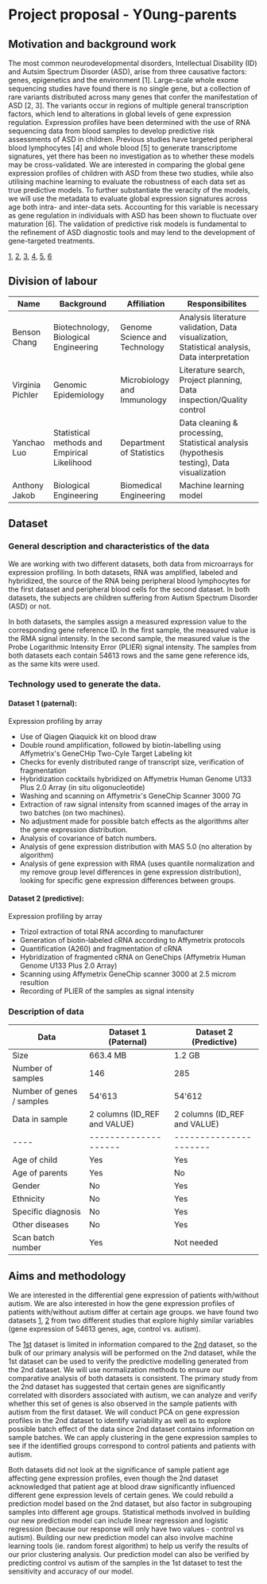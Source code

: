 # Project proposal - Y0ung-parents

## Motivation and background work

The most common neurodevelopmental disorders, Intellectual Disability (ID) and Autsim Spectrum Disorder (ASD), arise from three causative factors: genes, epigenetics and the environment [1]. Large-scale whole exome sequencing studies have found there is no single gene, but a collection of rare variants distributed across many genes that confer the manifestation of ASD [2, 3]. The variants occur in regions of multiple general transcription factors, which lend to alterations in global levels of gene expression regulation. Expression profiles have been determined with the use of RNA sequencing data from blood samples to develop predictive risk assessments of ASD in children.  Previous studies have targeted peripheral blood lymphocytes [4] and whole blood [5] to generate transcriptome signatures, yet there has been no investigation as to whether these models may be cross-validated.  We are interested in comparing the global gene expression profiles of children with ASD from these two studies, while also utilising machine learning to evaluate the robustness of each data set as true predictive models. To further substantiate the veracity of the models, we will use the metadata to evaluate global expression signatures across age both intra- and inter-data sets.  Accounting for this variable is necessary as gene regulation in individuals with ASD has been shown to fluctuate over maturation [6]. The validation of predictive risk models is fundamental to the refinement of ASD diagnostic tools and may lend to the development of gene-targeted treatments.

[1](https://www.ncbi.nlm.nih.gov/pmc/articles/PMC4185273/?_escaped_fragment_=po=0.241546), [2](https://www.ncbi.nlm.nih.gov/pmc/articles/PMC4185273/?_escaped_fragment_=po=0.241546#R5),  [3](https://www.ncbi.nlm.nih.gov/pmc/articles/PMC4185273/?_escaped_fragment_=po=0.241546#R116),  [4](https://www.ncbi.nlm.nih.gov/pmc/articles/PMC3040743/), [5](https://journals.plos.org/plosone/article?id=10.1371/journal.pone.0049475), [6](https://journals.plos.org/plosgenetics/article?id=10.1371/journal.pgen.1002592)


## Division of labour 

| Name | Background | Affiliation | Responsibilites | 
| ------------- | ------------- | ------------- | ------------- |
| Benson Chang | Biotechnology, Biological Engineering | Genome Science and Technology |  Analysis literature validation, Data visualization, Statistical analysis, Data interpretation |
| Virginia Pichler |  Genomic Epidemiology| Microbiology and Immunology | Literature search, Project planning, Data inspection/Quality control |
| Yanchao Luo | Statistical methods and Empirical Likelihood | Department of Statistics | Data cleaning & processing, Statistical analysis (hypothesis testing), Data visualization | 
| Anthony Jakob | Biological Engineering | Biomedical Engineering | Machine learning model |

## Dataset

### General description and characteristics of the data

We are working with two different datasets, both data from microarrays for expression profiling.
In both datasets, RNA was amplified, labeled and hybridized, the source of the RNA being peripheral blood lymphocytes for the first dataset and peripheral blood cells for the second dataset.
In both datasets, the subjects are children suffering from Autism Spectrum Disorder (ASD) or not.

In both datasets, the samples assign a measured expression value to the corresponding gene reference ID.
In the first sample, the measured value is the RMA signal intensity.
In the second sample, the measured value is the Probe Logarithmic Intensity Error (PLIER) signal intensity.
The samples from both datasets each contain 54613 rows and the same gene reference ids, as the same kits were used.


### Technology used to generate the data.

#### Dataset 1 (paternal): 
Expression profiling by array
- Use of Qiagen Qiaquick kit on blood draw
- Double round amplification, followed by biotin-labelling using Affymetrix's GeneCHip Two-Cyle Target Labeling kit
- Checks for evenly distributed range of transcript size, verification of fragmentation
- Hybridization cocktails hybridized on Affymetrix Human Genome U133 Plus 2.0 Array (in situ oligonucleotide)
- Washing and scanning on Affymetrix's GeneChip Scanner 3000 7G
- Extraction of raw signal intensity from scanned images of the array in two batches (on two machines).
- No adjustment made for possible batch effects as the algorithms alter the gene expression distribution.
- Analysis of covariance of batch numbers.
- Analysis of gene expression distribution with MAS 5.0 (no alteration by algorithm)
- Analysis of gene expression with RMA (uses quantile normalization and my remove group level differences in gene expression distribution), looking for specific gene expression differences between groups.

#### Dataset 2 (predictive):
Expression profiling by array
- Trizol extraction of total RNA according to manufacturer
- Generation of biotin-labeled cRNA according to Affymetrix protocols
- Quantification (A260) and fragmentation of cRNA
- Hybridization of fragmented cRNA on GeneChips (Affymetrix Human Genome U133 Plus 2.0 Array)
- Scanning using Affymetrix GeneChip scanner 3000 at 2.5 microm resultion
- Recording of PLIER of the samples as signal intensity

### Description of data

| Data | Dataset 1 (Paternal) | Dataset 2 (Predictive) |
| ---- | -------------------- | ---------------------- |
| Size | 663.4 MB 			  | 1.2 GB				   |
| Number of samples | 146	  | 285					   |
| Number of genes / samples | 54'613 | 54'612		   |
| Data in sample | 2 columns (ID_REF and VALUE) | 2 columns (ID_REF and VALUE) |
| ---- | -------------------- | ---------------------- |
| Age of child | Yes		  | Yes 				   |
| Age of parents | Yes		  | No 					   |
| Gender | No		  		  | Yes 				   |
| Ethnicity | No			  | Yes					   |
| Specific diagnosis | No	  | Yes 				   |
| Other diseases | No		  | Yes					   |
| Scan batch number | Yes     | Not needed			   |

## Aims and methodology

We are interested in the differential gene expression of patients with/without autism. We are also interested in how the gene expression profiles of patients with/without autism differ at certain age groups. we have found two datasets [1](https://www.ncbi.nlm.nih.gov/geo/query/acc.cgi?acc=GSE25507), [2](https://www.ncbi.nlm.nih.gov/geo/query/acc.cgi?acc=GSE18123) from two different studies that explore highly similar variables (gene expression of 54613 genes, age, control vs. autism).

The [1st](https://www.ncbi.nlm.nih.gov/geo/query/acc.cgi?acc=GSE25507) dataset is limited in information compared to the [2nd](https://www.ncbi.nlm.nih.gov/geo/query/acc.cgi?acc=GSE18123) dataset, so the bulk of our primary analysis will be performed on the 2nd dataset, while the 1st dataset can be used to verify the predictive modelling generated from the 2nd dataset. We will use normalization methods to ensure our comparative analysis of both datasets is consistent. The primary study from the 2nd dataset has suggested that certain genes are significantly correlated with disorders associated with autism, we can analyze and verify whether this set of genes is also observed in the sample patients with autism from the first dataset. We will conduct PCA on gene expression profiles in the 2nd dataset to identify variability as well as to explore possible batch effect of the data since 2nd dataset contains information on sample batches. We can apply clustering in the gene expression samples to see if the identified groups correspond to control patients and patients with autism.

Both datasets did not look at the significance of sample patient age affecting gene expression profiles, even though the 2nd dataset acknowledged that patient age at blood draw significantly influenced different gene expression levels of certain genes. We could rebuild a prediction model based on the 2nd dataset, but also factor in subgrouping samples into different age groups. Statistical methods involved in building our new prediction model can include linear regression and logistic regression (because our response will only have two values - control vs autism). Building our new prediction model can also involve machine learning tools (ie. random forest algorithm) to help us verify the results of our prior clustering analysis. Our prediction model can also be verified by predicting control vs autism of the samples in the 1st dataset to test the sensitivity and accuracy of our model.
